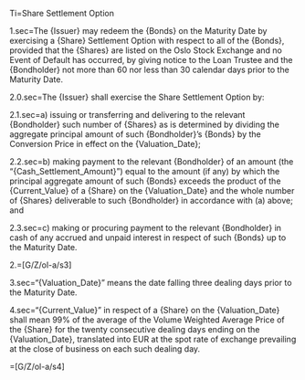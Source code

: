 Ti=Share Settlement Option

1.sec=The {Issuer} may redeem the {Bonds} on the Maturity Date by exercising a {Share} Settlement Option with respect to all of the {Bonds}, provided that the {Shares} are listed on the Oslo Stock Exchange and no Event of Default has occurred, by giving notice to the Loan Trustee and the {Bondholder} not more than 60 nor less than 30 calendar days prior to the Maturity Date.

2.0.sec=The {Issuer} shall exercise the Share Settlement Option by:

2.1.sec=a) issuing or transferring and delivering to the relevant {Bondholder} such number of {Shares} as is determined by dividing the aggregate principal amount of such {Bondholder}’s {Bonds} by the Conversion Price in effect on the {Valuation_Date};

2.2.sec=b) making payment to the relevant {Bondholder} of an amount (the “{Cash_Settlement_Amount}”) equal to the amount (if any) by which the principal aggregate amount of such {Bonds} exceeds the product of the {Current_Value} of a {Share} on the {Valuation_Date} and the whole number of {Shares} deliverable to such {Bondholder} in accordance with (a) above; and

2.3.sec=c) making or procuring payment to the relevant {Bondholder} in cash of any accrued and unpaid interest in respect of such {Bonds} up to the Maturity Date.

2.=[G/Z/ol-a/s3]

3.sec=“{Valuation_Date}” means the date falling three dealing days prior to the Maturity Date.

4.sec=“{Current_Value}” in respect of a {Share} on the {Valuation_Date} shall mean 99% of the average of the Volume Weighted Average Price of the {Share} for the twenty consecutive dealing days ending on the {Valuation_Date}, translated into EUR at the spot rate of exchange prevailing at the close of business on each such dealing day. 

=[G/Z/ol-a/s4]

